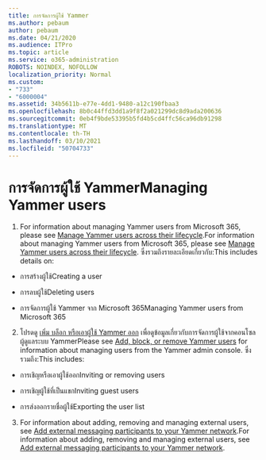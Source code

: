 ```yaml
---
title: การจัดการผู้ใช้ Yammer
ms.author: pebaum
author: pebaum
ms.date: 04/21/2020
ms.audience: ITPro
ms.topic: article
ms.service: o365-administration
ROBOTS: NOINDEX, NOFOLLOW
localization_priority: Normal
ms.custom:
- "733"
- "6000004"
ms.assetid: 34b5611b-e77e-4dd1-9480-a12c190fbaa3
ms.openlocfilehash: 8b0c44ffd3dd1a9f8f2a021299dc8d9ada200636
ms.sourcegitcommit: 0eb4f9bde53395b5fd4b5cd4ffc56ca96db91298
ms.translationtype: MT
ms.contentlocale: th-TH
ms.lasthandoff: 03/10/2021
ms.locfileid: "50704733"
---
```

# <a name="managing-yammer-users"></a><span data-ttu-id="bb8bf-102">การจัดการผู้ใช้ Yammer</span><span class="sxs-lookup"><span data-stu-id="bb8bf-102">Managing Yammer users</span></span>

1. <span data-ttu-id="bb8bf-103">For information about managing Yammer users from Microsoft 365, please see [Manage Yammer users across their lifecycle](https://docs.microsoft.com/yammer/manage-yammer-users/manage-users-across-their-lifecycle).</span><span class="sxs-lookup"><span data-stu-id="bb8bf-103">For information about managing Yammer users from Microsoft 365, please see [Manage Yammer users across their lifecycle](https://docs.microsoft.com/yammer/manage-yammer-users/manage-users-across-their-lifecycle).</span></span> <span data-ttu-id="bb8bf-104">ซึ่งรวมถึงรายละเอียดเกี่ยวกับ:</span><span class="sxs-lookup"><span data-stu-id="bb8bf-104">This includes details on:</span></span>

  - <span data-ttu-id="bb8bf-105">การสร้างผู้ใช้</span><span class="sxs-lookup"><span data-stu-id="bb8bf-105">Creating a user</span></span>

  - <span data-ttu-id="bb8bf-106">การลบผู้ใช้</span><span class="sxs-lookup"><span data-stu-id="bb8bf-106">Deleting users</span></span>

  - <span data-ttu-id="bb8bf-107">การจัดการผู้ใช้ Yammer จาก Microsoft 365</span><span class="sxs-lookup"><span data-stu-id="bb8bf-107">Managing Yammer users from Microsoft 365</span></span>

2. <span data-ttu-id="bb8bf-108">โปรดดู [เพิ่ม บล็อก หรือเอาผู้ใช้ Yammer ออก](https://docs.microsoft.com/yammer/manage-yammer-users/add-block-or-remove-users) เพื่อดูข้อมูลเกี่ยวกับการจัดการผู้ใช้จากคอนโซลผู้ดูแลระบบ Yammer</span><span class="sxs-lookup"><span data-stu-id="bb8bf-108">Please see [Add, block, or remove Yammer users](https://docs.microsoft.com/yammer/manage-yammer-users/add-block-or-remove-users) for information about managing users from the Yammer admin console.</span></span> <span data-ttu-id="bb8bf-109">ซึ่งรวมถึง:</span><span class="sxs-lookup"><span data-stu-id="bb8bf-109">This includes:</span></span>

  - <span data-ttu-id="bb8bf-110">การเชิญหรือเอาผู้ใช้ออก</span><span class="sxs-lookup"><span data-stu-id="bb8bf-110">Inviting or removing users</span></span>

  - <span data-ttu-id="bb8bf-111">การเชิญผู้ใช้ที่เป็นแขก</span><span class="sxs-lookup"><span data-stu-id="bb8bf-111">Inviting guest users</span></span>

  - <span data-ttu-id="bb8bf-112">การส่งออกรายชื่อผู้ใช้</span><span class="sxs-lookup"><span data-stu-id="bb8bf-112">Exporting the user list</span></span>

3. <span data-ttu-id="bb8bf-113">For information about adding, removing and managing external users, see [Add external messaging participants to your Yammer network](https://docs.microsoft.com/yammer/work-with-external-users/add-external-participants).</span><span class="sxs-lookup"><span data-stu-id="bb8bf-113">For information about adding, removing and managing external users, see [Add external messaging participants to your Yammer network](https://docs.microsoft.com/yammer/work-with-external-users/add-external-participants).</span></span>
